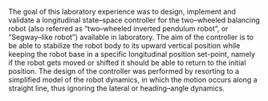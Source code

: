 The goal of this laboratory experience was to design, implement and validate a longitudinal
state–space controller for the two–wheeled balancing robot (also referred as “two–wheeled
inverted pendulum robot”, or “Segway–like robot”) available in laboratory. The aim of the
controller is to be able to stabilize the robot body to its upward vertical position while keeping
the robot base in a specific longitudinal position set-point, namely if the robot gets moved
or shifted it should be able to return to the initial position. The design of the controller was
performed by resorting to a simplified model of the robot dynamics, in which the motion occurs
along a straight line, thus ignoring the lateral or heading–angle dynamics.
